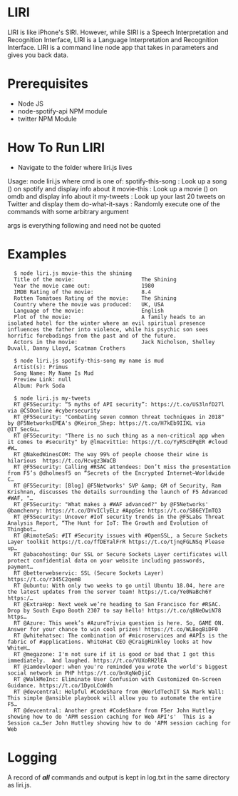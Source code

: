 # LIRI
 LIRI is like iPhone's SIRI. However, while SIRI is a Speech Interpretation and Recognition Interface, LIRI is a Language Interpretation and Recognition Interface. LIRI is a command line node app that takes in parameters and gives you back data.


# Prerequisites
*  Node JS
*  node-spotify-api NPM module
*  twitter NPM Module

# How To Run LIRI
*  Navigate to the folder where liri.js lives

Usage: node liri.js <cmd> <arg>
 where cmd is one of:
   spotify-this-song   : Look up a song (<args>) on spotify and display info about it
   movie-this          : Look up a movie (<args>) on omdb and display info about it
   my-tweets           : Look up your last 20 tweets on Twitter and display them
   do-what-it-says     : Randomly execute one of the commands with some arbitrary argument

 args is everything following <cmd> and need not be quoted

 # Examples
      $ node liri.js movie-this the shining
      Title of the movie:                     The Shining
      Year the movie came out:                1980
      IMDB Rating of the movie:               8.4
      Rotten Tomatoes Rating of the movie:    The Shining
      Country where the movie was produced:   UK, USA
      Language of the movie:                  English
      Plot of the movie:                      A family heads to an isolated hotel for the winter where an evil spiritual presence influences the father into violence, while his psychic son sees horrific forebodings from the past and of the future.
      Actors in the movie:                    Jack Nicholson, Shelley Duvall, Danny Lloyd, Scatman Crothers

      $ node liri.js spotify-this-song my name is mud
      Artist(s): Primus
      Song Name: My Name Is Mud
      Preview Link: null
      Album: Pork Soda

      $ node liri.js my-tweets
      RT @F5Security: “5 myths of API security”: https://t.co/US3lnfD27l via @CSOonline #cybersecurity
      RT @F5Security: "Combating seven common threat techniques in 2018" by @F5NetworksEMEA's @Keiron_Shep: https://t.co/H7kEb9IIKL via @IT_SecGu…
      RT @F5Security: "There is no such thing as a non-critical app when it comes to #security" by @lmacvittie: https://t.co/YyRScEPqER #cloud #W…
      RT @NakedWinesCOM: The way 99% of people choose their wine is hilarious  https://t.co/Hcvgz3WaCB
      RT @F5Security: Calling #RSAC attendees: Don’t miss the presentation from F5’s @dholmesf5 on “Secrets of the Encrypted Internet—Worldwide C…
      RT @F5Security: [Blog] @F5Networks' SVP &amp; GM of Security, Ram Krishnan, discusses the details surrounding the launch of F5 Advanced #WAF, "…
      RT @F5Security: "What makes a #WAF advanced?" by @F5Networks' @bamchenry: https://t.co/DYvIClyELz #AppSec https://t.co/S86EYImTQ3
      RT @F5Security: Uncover #IoT security trends in the @F5Labs Threat Analysis Report, “The Hunt for IoT: The Growth and Evolution of Thingbot…
      RT @RimoteSaS: #IT #Security issues with #OpenSSL, a Secure Sockets Layer toolkit https://t.co/ffDEYalFrR https://t.co/tjnqFGLNSq Please up…
      RT @abacohosting: Our SSL or Secure Sockets Layer certificates will protect confidential data on your website including passwords, payment…
      RT @betterwebservic: SSL (Secure Sockets Layer) https://t.co/r345C2qemB
      RT @ubuntu: With only two weeks to go until Ubuntu 18.04, here are the latest updates from the server team! https://t.co/Ye0NaBch6Y https:/…
      RT @ExtraHop: Next week we’re heading to San Francisco for #RSAC. Drop by South Expo Booth 2307 to say hello! https://t.co/q8NeDwiN78 https…
      RT @Azure: This week’s #AzureTrivia question is here. So, GAME ON. Answer for your chance to win cool prizes! https://t.co/WLBogBiDF0
      RT @whitehatsec: The combination of #microservices and #APIs is the fabric of #applications. WhiteHat CEO @CraigHinkley looks at how WhiteH…
      RT @megazone: I'm not sure if it is good or bad that I got this immediately.  And laughed. https://t.co/YUXoRH2lEA
      RT @iamdevloper: when you're reminded you wrote the world's biggest social network in PHP https://t.co/bnXqNeDjiC
      RT @WalkMeInc: Eliminate User Confusion with Customized On-Screen Guidance. https://t.co/1DyoLCoWdh
      RT @devcentral: Helpful #CodeShare from @WorldTechIT SA Mark Wall:  This simple @ansible playbook will allow you to automate the entire F5…
      RT @devcentral: Another great #CodeShare from F5er John Huttley showing how to do 'APM session caching for Web API's'  This is a Session ca…5er John Huttley showing how to do 'APM session caching for Web 

# Logging
  A record of **_all_** commands and output is kept in log.txt in the same directory as liri.js.